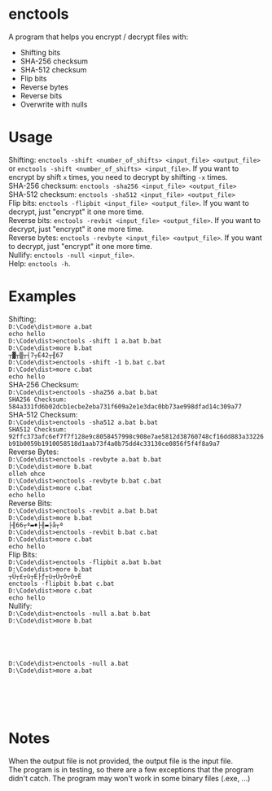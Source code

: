 # enctools
A program that helps you encrypt / decrypt files with:
- Shifting bits
- SHA-256 checksum
- SHA-512 checksum
- Flip bits
- Reverse bytes
- Reverse bits
- Overwrite with nulls
# Usage
Shifting: `enctools -shift <number_of_shifts> <input_file> <output_file>` or `enctools -shift <number_of_shifts> <input_file>`. If you want to encrypt by shift `x` times, you need to decrypt by shifting `-x` times.  
SHA-256 checksum: `enctools -sha256 <input_file> <output_file>`  
SHA-512 checksum: `enctools -sha512 <input_file> <output_file>`  
Flip bits: `enctools -flipbit <input_file> <output_file>`. If you want to decrypt, just "encrypt" it one more time.  
Reverse bits: `enctools -revbit <input_file> <output_file>`. If you want to decrypt, just "encrypt" it one more time.  
Reverse bytes: `enctools -revbyte <input_file> <output_file>`. If you want to decrypt, just "encrypt" it one more time.  
Nullify: `enctools -null <input_file>`.  
Help: `enctools -h`.  
# Examples
Shifting:  
`D:\Code\dist>more a.bat`  
`echo hello`  
`D:\Code\dist>enctools -shift 1 a.bat b.bat`  
`D:\Code\dist>more b.bat`  
`┬▓┬▒┬┤7┬É42┬╢67`  
`D:\Code\dist>enctools -shift -1 b.bat c.bat`   
`D:\Code\dist>more c.bat`  
`echo hello`  
SHA-256 Checksum:  
`D:\Code\dist>enctools -sha256 a.bat b.bat`  
`SHA256 Checksum: 584a331fd6b02dcb1ecbe2eba731f609a2e1e3dac0bb73ae998dfad14c309a77`  
SHA-512 Checksum:  
`D:\Code\dist>enctools -sha512 a.bat b.bat`  
`SHA512 Checksum: 92ffc373afc6ef7f7f128e9c8058457998c908e7ae5812d38760748cf16dd883a33226b91b0059b1910058518d1aab73f4a0b75dd4c33130ce0856f5f4f8a9a7`  
Reverse Bytes:  
`D:\Code\dist>enctools -revbyte a.bat b.bat`  
`D:\Code\dist>more b.bat`  
`olleh ohce`  
`D:\Code\dist>enctools -revbyte b.bat c.bat`  
`D:\Code\dist>more c.bat`  
`echo hello`  
Reverse Bits:  
`D:\Code\dist>enctools -revbit a.bat b.bat`  
`D:\Code\dist>more b.bat`  
`├╢66┬ª▬♦├╢▬├å┬ª`  
`D:\Code\dist>enctools -revbit b.bat c.bat`  
`D:\Code\dist>more c.bat`  
`echo hello`  
Flip Bits:  
`D:\Code\dist>enctools -flipbit a.bat b.bat`  
`D:\Code\dist>more b.bat`  
`┬Ü┬£┬ù┬É├ƒ┬ù┬Ü┬ô┬ô┬É`  
`enctools -flipbit b.bat c.bat`  
`D:\Code\dist>more c.bat`  
`echo hello`  
Nullify:  
`D:\Code\dist>enctools -null a.bat b.bat`  
`D:\Code\dist>more b.bat`  
``  
``  
``  
``  
``  
``  
``  
``  
``  
``  
`D:\Code\dist>enctools -null a.bat`  
`D:\Code\dist>more a.bat`  
``  
``  
``  
``  
``  
``  
``  
``  
``  
``
# Notes
When the output file is not provided, the output file is the input file.  
The program is in testing, so there are a few exceptions that the program didn't catch.
The program may won't work in some binary files (.exe, ...)

